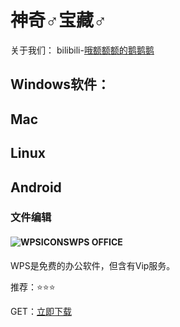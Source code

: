 # 神奇♂宝藏♂
关于我们：
bilibili-<a href="https://space.bilibili.com/2119455161">哦额额额的鹅鹅鹅</a>
## Windows软件：
## Mac
## Linux
## Android
### 文件编辑
#### ![WPSICONS](https://www.helloimg.com/i/2025/01/24/679321925835e.png)WPS OFFICE
WPS是免费的办公软件，但含有Vip服务。 

推荐：⭐⭐⭐ 

GET：<a href="https://android.wps.cn/long-term/landingPage/public/download.jswd.html">立即下载</a>
